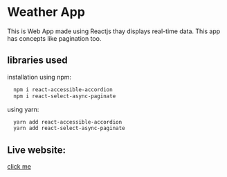 # Weather App

This is Web App made using Reactjs thay displays real-time data. This app has concepts like pagination too.

## libraries used

installation using npm:

```bash
  npm i react-accessible-accordion
  npm i react-select-async-paginate
```

using yarn:

```bash
  yarn add react-accessible-accordion
  yarn add react-select-async-paginate
```

## Live website:

[click me](https://weather-app-one-dusky.vercel.app/)
